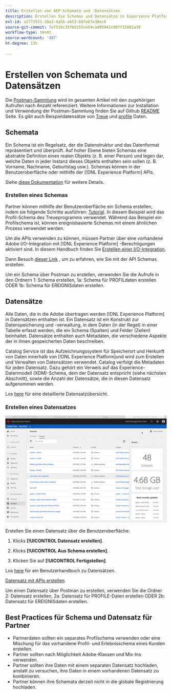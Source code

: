 ```yaml
---
title: Erstellen von AEP-Schemata und -Datensätzen
description: Erstellen Sie Schemas und Datensätze in Experience Platform.
exl-id: a2773551-20a3-4a5b-ab53-60fa67e38ec0
source-git-commit: fe7519c35fb9155ce54cad85941c887f15881a38
workflow-type: tm+mt
source-wordcount: '487'
ht-degree: 13%

---
```


# Erstellen von Schemata und Datensätzen

Die [Postman-Sammlung](https://github.com/Adobe-Marketing-Cloud/exchange-aep-profile-integration-postman) wird im gesamten Artikel mit den zugehörigen Aufrufen nach Anzahl referenziert. Weitere Informationen zur Installation und Verwendung der Postman-Sammlung finden Sie auf Github [README](https://github.com/Adobe-Marketing-Cloud/exchange-aep-profile-integration-postman/blob/master/README.md) Seite. Es gibt auch Beispieldatensätze von [Treue](https://github.com/Adobe-Marketing-Cloud/exchange-aep-profile-integration-postman/blob/master/AEP%20loyalty%20events.json) und [profile](https://github.com/Adobe-Marketing-Cloud/exchange-aep-profile-integration-postman/blob/master/AEP%20loyalty%20profiles.json) Daten.

## Schemata

Ein Schema ist ein Regelsatz, der die Datenstruktur und das Datenformat repräsentiert und überprüft. Auf hoher Ebene bieten Schemas eine abstrakte Definition eines realen Objekts (z. B. einer Person) und legen dar, welche Daten in jeder Instanz dieses Objekts enthalten sein sollen (z. B. Vorname, Nachname, Geburtstag usw.). Schemas können in der Benutzeroberfläche oder mithilfe der [!DNL Experience Platform] APIs.

Siehe [diese Dokumentation](https://www.adobe.io/apis/experienceplatform/home/xdm/xdmservices.html#!api-specification/markdown/narrative/technical_overview/schema_registry/schema_composition/schema_composition.md) für weitere Details.

### Erstellen eines Schemas

Partner können mithilfe der Benutzeroberfläche ein Schema erstellen, indem sie folgende Schritte ausführen: [Tutorial](https://docs.adobe.com/content/help/de-DE/experience-platform/xdm/tutorials/create-schema-ui.html). In diesem Beispiel wird das Profil-Schema des Treueprogramms verwendet. Während das Beispiel ein Profilschema ist, können ereignisbasierte Schemas mit einem ähnlichen Prozess verwendet werden.

Um die APIs verwenden zu können, müssen Partner über eine vorhandene Adobe I/O-Integration mit [!DNL Experience Platform] -Berechtigungen aktiviert sind. In diesem Handbuch finden Sie [Erstellen einer I/O-Integration](https://docs.adobe.com/content/help/de-DE/experience-platform/tutorials/home.html#!api-specification/markdown/narrative/tutorials/authenticate_to_acp_tutorial/authenticate_to_acp_tutorial.md).

Dann Besuch [dieser Link](https://docs.adobe.com/content/help/en/experience-platform/xdm/tutorials/create-schema-api.html) , um zu erfahren, wie Sie mit der API Schemas erstellen.

Um ein Schema über Postman zu erstellen, verwenden Sie die Aufrufe in den Ordnern 1: Schema erstellen, 1a: Schema für PROFILdaten erstellen ODER 1b: Schema für EREIGNISdaten erstellen.

## Datensätze

Alle Daten, die in die Adobe übertragen werden [!DNL Experience Platform] in Datensätzen enthalten ist. Ein Datensatz ist ein Konstrukt zur Datenspeicherung und -verwaltung, in dem Daten (in der Regel) in einer Tabelle erfasst werden, die ein Schema (Spalten) und Felder (Zeilen) beinhaltet. Datensätze enthalten auch Metadaten, die verschiedene Aspekte der in ihnen gespeicherten Daten beschreiben.

Catalog Service ist das Aufzeichnungssystem für Speicherort und Herkunft von Daten innerhalb von [!DNL Experience Platform]und wird zum Erstellen und Verwalten von Datensätzen verwendet. Catalog verfolgt die Metadaten für jeden Datensatz. Dazu gehört ein Verweis auf das Experience-Datenmodell (XDM)-Schema, dem der Datensatz entspricht (siehe nächsten Abschnitt), sowie die Anzahl der Datensätze, die in diesen Datensatz aufgenommen werden.

Los [here](https://docs.adobe.com/content/help/en/experience-platform/catalog/datasets/overview.html) für eine detaillierte Datensatzübersicht.

### Erstellen eines Datensatzes

![Erstellen eines Datensatzanimierten GIF](images/creating_a_dataset.gif)

<!-- 
We don't yet support hover text in images (and we render it poorly when included). I removed "Creating a Dataset" from the above image link. We can add it back when we support it (Summer 2020?) -Bob
-->

Erstellen Sie einen Datensatz über die Benutzeroberfläche:

1. Klicks **[!UICONTROL Datensatz erstellen]**.

1. Klicks **[!UICONTROL Aus Schema erstellen]**.

1. Klicken Sie auf **[!UICONTROL Fertigstellen]**.

Los [here](https://docs.adobe.com/content/help/en/experience-platform/catalog/datasets/user-guide.html) für ein Benutzerhandbuch zu Datensätzen.

[Datensatz mit APIs erstellen](https://docs.adobe.com/content/help/en/experience-platform/catalog/datasets/create.html).

Um einen Datensatz über Postman zu erstellen, verwenden Sie die Ordner 2: Datensatz erstellen, 2a: Datensatz für PROFILE-Daten erstellen ODER 2b: Datensatz für EREIGNISdaten erstellen.

## Best Practices für Schema und Datensatz für Partner

* Partnerdaten sollten ein separates Profilschema verwenden oder eine Mischung für das vorhandene Profil- und Erlebnisschema eines Kunden erstellen.
* Partner sollten nach Möglichkeit Adobe-Klassen und Mix-Ins verwenden.
* Partner sollten ihre Daten mit einem separaten Datensatz hochladen, anstatt zu versuchen, ihre Daten in einem vorhandenen Datensatz zu kombinieren.
* Partner können ihre Schemata derzeit nicht in die globale Registrierung hochladen.

